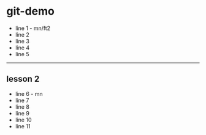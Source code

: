 # git-demo

- line 1 - mn/ft2
- line 2
- line 3
- line 4
- line 5

--------
## lesson 2

- line 6 - mn
- line 7
- line 8
- line 9
- line 10
- line 11
